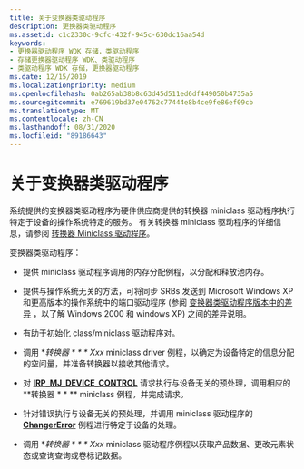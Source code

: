 ```yaml
---
title: 关于变换器类驱动程序
description: 更换器类驱动程序
ms.assetid: c1c2330c-9cfc-432f-945c-630dc16aa54d
keywords:
- 更换器驱动程序 WDK 存储，类驱动程序
- 存储更换器驱动程序 WDK、类驱动程序
- 类驱动程序 WDK 存储，更换器驱动程序
ms.date: 12/15/2019
ms.localizationpriority: medium
ms.openlocfilehash: 0ab265ab38b8c63d45d511ed6df449050b4735a5
ms.sourcegitcommit: e769619bd37e04762c77444e8b4ce9fe86ef09cb
ms.translationtype: MT
ms.contentlocale: zh-CN
ms.lasthandoff: 08/31/2020
ms.locfileid: "89186643"
---
```

# <a name="about-the-changer-class-driver"></a>关于变换器类驱动程序

系统提供的变换器类驱动程序为硬件供应商提供的转换器 miniclass 驱动程序执行特定于设备的操作系统特定的服务。 有关转换器 miniclass 驱动程序的详细信息，请参阅 [转换器 Miniclass 驱动程序](introduction-to-changer-miniclass-drivers.md)。

变换器类驱动程序：

- 提供 miniclass 驱动程序调用的内存分配例程，以分配和释放池内存。

- 提供与操作系统无关的方法，可将同步 SRBs 发送到 Microsoft Windows XP 和更高版本的操作系统中的端口驱动程序 (参阅 [变换器类驱动程序版本中的差异](differences-in-changer-class-driver-versions.md) ，以了解 Windows 2000 和 windows XP) 之间的差异说明。

- 有助于初始化 class/miniclass 驱动程序对。

- 调用 **转换器 * * * Xxx* miniclass driver 例程，以确定为设备特定的信息分配的空间量，并准备转换器以接收其他请求。

- 对 [**IRP_MJ_DEVICE_CONTROL**](../kernel/irp-mj-device-control.md) 请求执行与设备无关的预处理，调用相应的 **转换器 * * ** miniclass 例程，并完成请求。

- 针对错误执行与设备无关的预处理，并调用 miniclass 驱动程序的 [**ChangerError**](/windows-hardware/drivers/ddi/mcd/nf-mcd-changererror) 例程进行特定于设备的处理。

- 调用 **转换器 * * * Xxx* miniclass 驱动程序例程以获取产品数据、更改元素状态或查询查询或卷标记数据。
